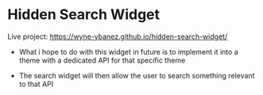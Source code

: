# Hidden Search Widget

Live project: https://wyne-ybanez.github.io/hidden-search-widget/

- What i hope to do with this widget in future is to implement it into a theme with a dedicated API for that specific theme
 
- The search widget will then allow the user to search something relevant to that API 
